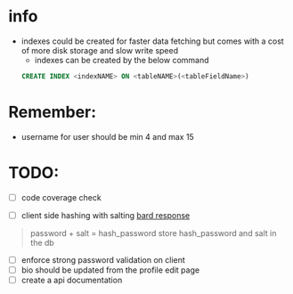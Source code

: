 # info
- indexes could be created for faster data fetching but comes with a cost of more disk storage and slow write speed
  - indexes can be created by the below command
  ```SQL 
  CREATE INDEX <indexNAME> ON <tableNAME>(<tableFieldName>)
  ```

# Remember:
- username for user should be min 4 and max 15

# TODO:
- [ ] code coverage check

- [ ] client side hashing with salting [bard response](https://g.co/bard/share/556fcd2d893d) 
> password + salt = hash_password
> store hash_password and salt in the db

- [ ] enforce strong password validation on client
- [ ] bio should be updated from the profile edit page
- [ ] create a api documentation